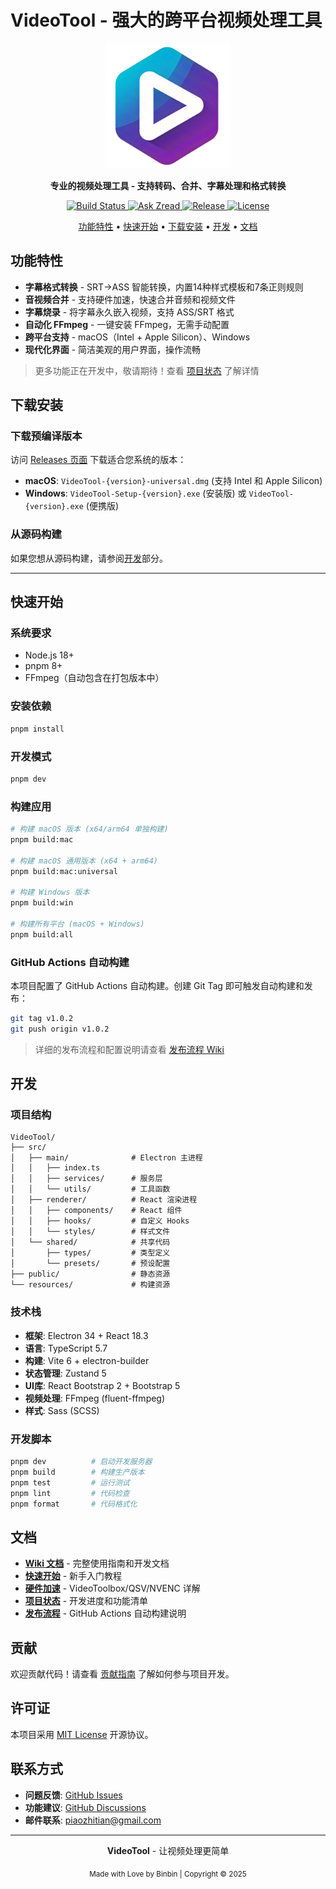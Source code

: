 # VideoTool - 强大的跨平台视频处理工具

<div align="center">
  <img src="./resources/icons/icon.png" alt="VideoTool Logo" width="200"/>
  
  <p>
    <strong>专业的视频处理工具 - 支持转码、合并、字幕处理和格式转换</strong>
  </p>

  <p>
    <a href="https://github.com/binbin1213/VideoTool/actions">
      <img src="https://github.com/binbin1213/VideoTool/workflows/Build%20and%20Release/badge.svg" alt="Build Status">
    </a>
    <a href="https://zread.ai/binbin1213/VideoTool">
      <img src="https://img.shields.io/badge/Ask_Zread-_.svg?style=flat&color=00b0aa&labelColor=000000&logo=data%3Aimage%2Fsvg%2Bxml%3Bbase64%2CPHN2ZyB3aWR0aD0iMTYiIGhlaWdodD0iMTYiIHZpZXdCb3g9IjAgMCAxNiAxNiIgZmlsbD0ibm9uZSIgeG1sbnM9Imh0dHA6Ly93d3cudzMub3JnLzIwMDAvc3ZnIj4KPHBhdGggZD0iTTQuOTYxNTYgMS42MDAxSDIuMjQxNTZDMS44ODgxIDEuNjAwMSAxLjYwMTU2IDEuODg2NjQgMS42MDE1NiAyLjI0MDFWNC45NjAxQzEuNjAxNTYgNS4zMTM1NiAxLjg4ODEgNS42MDAxIDIuMjQxNTYgNS42MDAxSDQuOTYxNTZDNS4zMTUwMiA1LjYwMDEgNS42MDE1NiA1LjMxMzU2IDUuNjAxNTYgNC45NjAxVjIuMjQwMUM1LjYwMTU2IDEuODg2NjQgNS4zMTUwMiAxLjYwMDEgNC45NjE1NiAxLjYwMDFaIiBmaWxsPSIjZmZmIi8%2BCjxwYXRoIGQ9Ik00Ljk2MTU2IDEwLjM5OTlIMi4yNDE1NkMxLjg4ODEgMTAuMzk5OSAxLjYwMTU2IDEwLjY4NjQgMS42MDE1NiAxMS4wMzk5VjEzLjc1OTlDMS42MDE1NiAxNC4xMTM0IDEuODg4MSAxNC4zOTk5IDIuMjQxNTYgMTQuMzk5OUg0Ljk2MTU2QzUuMzE1MDIgMTQuMzk5OSA1LjYwMTU2IDE0LjExMzQgNS42MDE1NiAxMy43NTk5VjExLjAzOTlDNS42MDE1NiAxMC42ODY0IDUuMzE1MDIgMTAuMzk5OSA0Ljk2MTU2IDEwLjM5OTlaIiBmaWxsPSIjZmZmIi8%2BCjxwYXRoIGQ9Ik0xMy43NTg0IDEuNjAwMUgxMS4wMzg0QzEwLjY4NSAxLjYwMDEgMTAuMzk4NCAxLjg4NjY0IDEwLjM5ODQgMi4yNDAxVjQuOTYwMUMxMC4zOTg0IDUuMzEzNTYgMTAuNjg1IDUuNjAwMSAxMS4wMzg0IDUuNjAwMUgxMy43NTg0QzE0LjExMTkgNS42MDAxIDE0LjM5ODQgNS4zMTM1NiAxNC4zOTg0IDQuOTYwMVYyLjI0MDFDMTQuMzk4NCAxLjg4NjY0IDE0LjExMTkgMS42MDAxIDEzLjc1ODQgMS42MDAxWiIgZmlsbD0iI2ZmZiIvPgo8cGF0aCBkPSJNNCAxMkwxMiA0TDQgMTJaIiBmaWxsPSIjZmZmIi8%2BCjxwYXRoIGQ9Ik00IDEyTDEyIDQiIHN0cm9rZT0iI2ZmZiIgc3Ryb2tlLXdpZHRoPSIxLjUiIHN0cm9rZS1saW5lY2FwPSJyb3VuZCIvPgo8L3N2Zz4K&logoColor=ffffff" alt="Ask Zread">
    </a>
    <a href="https://github.com/binbin1213/VideoTool/releases">
      <img src="https://img.shields.io/github/v/release/binbin1213/VideoTool?include_prereleases" alt="Release">
    </a>
    <a href="https://github.com/binbin1213/VideoTool/blob/main/LICENSE">
      <img src="https://img.shields.io/badge/license-MIT-blue.svg" alt="License">
    </a>
  </p>

  <p>
    <a href="#功能特性">功能特性</a> •
    <a href="#快速开始">快速开始</a> •
    <a href="#下载安装">下载安装</a> •
    <a href="#开发">开发</a> •
    <a href="#文档">文档</a>
  </p>
</div>

## 功能特性

- **字幕格式转换** - SRT→ASS 智能转换，内置14种样式模板和7条正则规则
- **音视频合并** - 支持硬件加速，快速合并音频和视频文件  
- **字幕烧录** - 将字幕永久嵌入视频，支持 ASS/SRT 格式
- **自动化 FFmpeg** - 一键安装 FFmpeg，无需手动配置
- **跨平台支持** - macOS（Intel + Apple Silicon）、Windows
- **现代化界面** - 简洁美观的用户界面，操作流畅

> 更多功能正在开发中，敬请期待！查看 [项目状态](https://github.com/binbin1213/VideoTool/wiki/Project-Status) 了解详情

## 下载安装

### 下载预编译版本

访问 [Releases 页面](https://github.com/binbin1213/VideoTool/releases) 下载适合您系统的版本：

- **macOS**: `VideoTool-{version}-universal.dmg` (支持 Intel 和 Apple Silicon)
- **Windows**: `VideoTool-Setup-{version}.exe` (安装版) 或 `VideoTool-{version}.exe` (便携版)

### 从源码构建

如果您想从源码构建，请参阅[开发](#开发)部分。

---

## 快速开始

### 系统要求

- Node.js 18+ 
- pnpm 8+
- FFmpeg（自动包含在打包版本中）

### 安装依赖

```bash
pnpm install
```

### 开发模式

```bash
pnpm dev
```

### 构建应用

```bash
# 构建 macOS 版本 (x64/arm64 单独构建)
pnpm build:mac

# 构建 macOS 通用版本 (x64 + arm64)
pnpm build:mac:universal

# 构建 Windows 版本
pnpm build:win

# 构建所有平台 (macOS + Windows)
pnpm build:all
```

### GitHub Actions 自动构建

本项目配置了 GitHub Actions 自动构建。创建 Git Tag 即可触发自动构建和发布：

```bash
git tag v1.0.2
git push origin v1.0.2
```

> 详细的发布流程和配置说明请查看 [发布流程 Wiki](https://github.com/binbin1213/VideoTool/wiki/Release-Process)

## 开发

### 项目结构

```
VideoTool/
├── src/
│   ├── main/              # Electron 主进程
│   │   ├── index.ts
│   │   ├── services/      # 服务层
│   │   └── utils/         # 工具函数
│   ├── renderer/          # React 渲染进程
│   │   ├── components/    # React 组件
│   │   ├── hooks/         # 自定义 Hooks
│   │   └── styles/        # 样式文件
│   └── shared/            # 共享代码
│       ├── types/         # 类型定义
│       └── presets/       # 预设配置
├── public/                # 静态资源
└── resources/             # 构建资源
```

### 技术栈

- **框架**: Electron 34 + React 18.3
- **语言**: TypeScript 5.7
- **构建**: Vite 6 + electron-builder
- **状态管理**: Zustand 5
- **UI库**: React Bootstrap 2 + Bootstrap 5
- **视频处理**: FFmpeg (fluent-ffmpeg)
- **样式**: Sass (SCSS)

### 开发脚本

```bash
pnpm dev          # 启动开发服务器
pnpm build        # 构建生产版本
pnpm test         # 运行测试
pnpm lint         # 代码检查
pnpm format       # 代码格式化
```

## 文档

- **[Wiki 文档](https://github.com/binbin1213/VideoTool/wiki)** - 完整使用指南和开发文档
- **[快速开始](https://github.com/binbin1213/VideoTool/wiki/Quick-Start)** - 新手入门教程
- **[硬件加速](https://github.com/binbin1213/VideoTool/wiki/Hardware-Acceleration)** - VideoToolbox/QSV/NVENC 详解
- **[项目状态](https://github.com/binbin1213/VideoTool/wiki/Project-Status)** - 开发进度和功能清单
- **[发布流程](https://github.com/binbin1213/VideoTool/wiki/Release-Process)** - GitHub Actions 自动构建说明

## 贡献

欢迎贡献代码！请查看 [贡献指南](https://github.com/binbin1213/VideoTool/wiki/Contributing) 了解如何参与项目开发。

## 许可证

本项目采用 [MIT License](LICENSE) 开源协议。

## 联系方式

- **问题反馈**: [GitHub Issues](https://github.com/binbin1213/VideoTool/issues)
- **功能建议**: [GitHub Discussions](https://github.com/binbin1213/VideoTool/discussions)
- **邮件联系**: piaozhitian@gmail.com

---

<div align="center">
  <p>
    <strong>VideoTool</strong> - 让视频处理更简单
  </p>
  <p>
    <sub>Made with Love by Binbin | Copyright © 2025</sub>
  </p>
</div>
